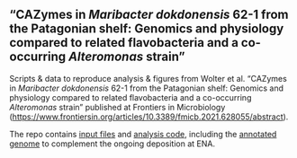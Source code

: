 ## “CAZymes in <i>Maribacter dokdonensis</i> 62-1 from the Patagonian shelf: Genomics and physiology compared to related flavobacteria and a co-occurring <i>Alteromonas</i> strain”

Scripts & data to reproduce analysis & figures from Wolter et al. “CAZymes in <i>Maribacter dokdonensis</i> 62-1 from the Patagonian shelf: Genomics and physiology compared to related flavobacteria and a co-occurring <i>Alteromonas</i> strain” published at Frontiers in Microbiology (https://www.frontiersin.org/articles/10.3389/fmicb.2021.628055/abstract).

The repo contains [input files](./data) and [analysis code](./code), including the [annotated genome](./data/Maribacter621.gb) to complement the ongoing deposition at ENA.
